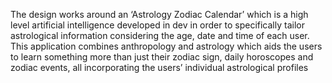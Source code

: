 The design works around an ‘Astrology Zodiac Calendar’ which is a high level artificial intelligence developed in dev in order to specifically tailor astrological information considering the age, date and time of each user. This application combines anthropology and astrology which aids the users to learn something more than just their zodiac sign, daily horoscopes and zodiac events, all incorporating the users’ individual astrological profiles
